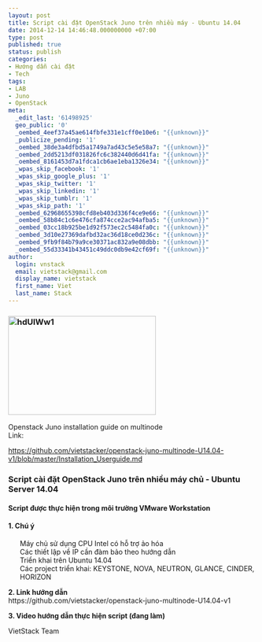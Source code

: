 ```yaml
---
layout: post
title: Script cài đặt OpenStack Juno trên nhiều máy - Ubuntu 14.04
date: 2014-12-14 14:46:48.000000000 +07:00
type: post
published: true
status: publish
categories:
- Hướng dẫn cài đặt
- Tech
tags:
- LAB
- Juno
- OpenStack
meta:
  _edit_last: '61498925'
  geo_public: '0'
  _oembed_4eef37a45ae614fbfe331e1cff0e10e6: "{{unknown}}"
  _publicize_pending: '1'
  _oembed_38de3a4dfbd5a1749a7ad43c5e5e58a7: "{{unknown}}"
  _oembed_2dd5213df031826fc6c382440d6d41fa: "{{unknown}}"
  _oembed_8161453d7a1fdca1cb6ae1eba1326e34: "{{unknown}}"
  _wpas_skip_facebook: '1'
  _wpas_skip_google_plus: '1'
  _wpas_skip_twitter: '1'
  _wpas_skip_linkedin: '1'
  _wpas_skip_tumblr: '1'
  _wpas_skip_path: '1'
  _oembed_62968655398cfd8eb403d336f4ce9e66: "{{unknown}}"
  _oembed_58b84c1c6e476cfa874cce2ac94afba5: "{{unknown}}"
  _oembed_03cc18b925be1d92f573ec2c5484fa0c: "{{unknown}}"
  _oembed_3d10e27369dafbd32ac36d18ce0d236c: "{{unknown}}"
  _oembed_9fb9f84b79a9ce30371ac832a9e08dbb: "{{unknown}}"
  _oembed_55d33341b43451c49ddc0db9e42cf69f: "{{unknown}}"
author:
  login: vnstack
  email: vietstack@gmail.com
  display_name: vietstack
  first_name: Viet
  last_name: Stack
---
```

<h3><a href="https://vietstack.files.wordpress.com/2014/12/hduiww1.png"><img class="aligncenter size-medium wp-image-423" src="{{ site.baseurl }}/pictures/hduiww1.png?w=300" alt="hdUIWw1" width="300" height="201" /></a></h3>
<p>Openstack Juno installation guide on multinode<br />
Link:</p>
<p><a title="Openstack Juno installation guide on multinode" href="https://github.com/vietstacker/openstack-juno-multinode-U14.04-v1/blob/master/Installation_Userguide.md" target="_blank">https://github.com/vietstacker/openstack-juno-multinode-U14.04-v1/blob/master/Installation_Userguide.md</a></p>
<h3>Script cài đặt OpenStack Juno trên nhiều máy chủ - Ubuntu Server 14.04</h3>
<h4>Script được thực hiện trong môi trường VMware Workstation</h4>
<h4>1. Chú ý</h4>
<ul class="task-list">
<li>Máy chủ sử dụng CPU Intel có hỗ trợ ảo hóa</li>
<li>Các thiết lập về IP cần đàm bảo theo hướng dẫn</li>
<li>Triển khai trên Ubuntu 14.04</li>
<li>Các project triển khai: KEYSTONE, NOVA, NEUTRON, GLANCE, CINDER, HORIZON</li>
</ul>
<p><strong>2. Link hướng dẫn</strong><br />
https://github.com/vietstacker/openstack-juno-multinode-U14.04-v1</p>
<p><strong>3. Video hướng dẫn thực hiện script (đang làm)</strong></p>
<p>VietStack Team</p>
